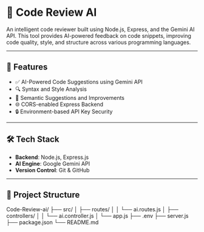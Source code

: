 # 🧠 Code Review AI

An intelligent code reviewer built using Node.js, Express, and the Gemini AI API. This tool provides AI-powered feedback on code snippets, improving code quality, style, and structure across various programming languages.

---

## 🚀 Features

- ✅ AI-Powered Code Suggestions using Gemini API
- 🔍 Syntax and Style Analysis
- 🧠 Semantic Suggestions and Improvements
- 🌐 CORS-enabled Express Backend
- 🔒 Environment-based API Key Security

---

## 🛠️ Tech Stack

- **Backend**: Node.js, Express.js
- **AI Engine**: Google Gemini API
- **Version Control**: Git & GitHub

---

## 📁 Project Structure

Code-Review-ai/
├── src/
│ ├── routes/
│ │ └── ai.routes.js
│ ├── controllers/
│ │ └── ai.controller.js
│ └── app.js
├── .env
├── server.js
├── package.json
└── README.md
